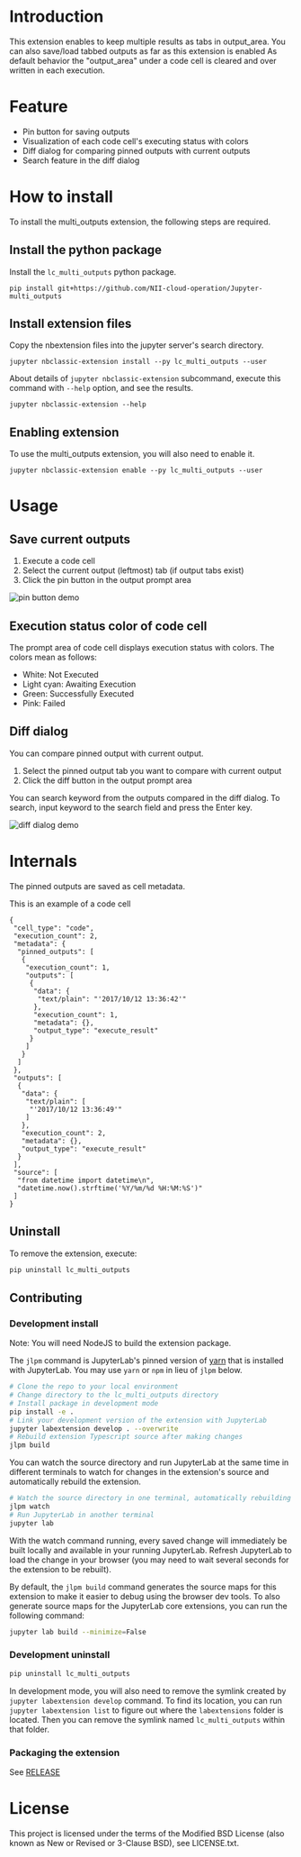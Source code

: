 # Introduction

This extension enables to keep multiple results as tabs in output_area.
You can also save/load tabbed outputs as far as this extension is enabled
As default behavior the "output_area" under a code cell is cleared and over written in each execution.  

# Feature

* Pin button for saving outputs
* Visualization of each code cell's executing status with colors
* Diff dialog for comparing pinned outputs with current outputs
* Search feature in the diff dialog

# How to install

To install the multi_outputs extension, the following steps are required.

## Install the python package

Install the `lc_multi_outputs` python package.

```
pip install git+https://github.com/NII-cloud-operation/Jupyter-multi_outputs
```

## Install extension files

Copy the nbextension files into the jupyter server's search directory.

```
jupyter nbclassic-extension install --py lc_multi_outputs --user
```

About details of `jupyter nbclassic-extension` subcommand, execute this command with `--help` option, and see the results.

```
jupyter nbclassic-extension --help
```

## Enabling extension

To use the multi_outputs extension, you will also need to enable it.

```
jupyter nbclassic-extension enable --py lc_multi_outputs --user
```

# Usage

## Save current outputs

1. Execute a code cell
2. Select the current output (leftmost) tab (if output tabs exist)
3. Click the pin button in the output prompt area

![pin button demo](./lc_multi_outputs/nbextension/demo-pin-button.gif)

## Execution status color of code cell

The prompt area of code cell displays execution status with colors.
The colors mean as follows:

- White: Not Executed
- Light cyan: Awaiting Execution
- Green: Successfully Executed
- Pink: Failed

## Diff dialog

You can compare pinned output with current output.

1. Select the pinned output tab you want to compare with current output
2. Click the diff button in the output prompt area

You can search keyword from the outputs compared in the diff dialog.
To search, input keyword to the search field and press the Enter key.

![diff dialog demo](./lc_multi_outputs/nbextension/demo-diff-dialog.gif)

# Internals

The pinned outputs are saved as cell metadata.

This is an example of a code cell
```
{
 "cell_type": "code",
 "execution_count": 2,
 "metadata": {
  "pinned_outputs": [
   {
    "execution_count": 1,
    "outputs": [
     {
      "data": {
       "text/plain": "'2017/10/12 13:36:42'"
      },
      "execution_count": 1,
      "metadata": {},
      "output_type": "execute_result"
     }
    ]
   }
  ]
 },
 "outputs": [
  {
   "data": {
    "text/plain": [
     "'2017/10/12 13:36:49'"
    ]
   },
   "execution_count": 2,
   "metadata": {},
   "output_type": "execute_result"
  }
 ],
 "source": [
  "from datetime import datetime\n",
  "datetime.now().strftime('%Y/%m/%d %H:%M:%S')"
 ]
}
```

## Uninstall

To remove the extension, execute:

```bash
pip uninstall lc_multi_outputs
```

## Contributing

### Development install

Note: You will need NodeJS to build the extension package.

The `jlpm` command is JupyterLab's pinned version of
[yarn](https://yarnpkg.com/) that is installed with JupyterLab. You may use
`yarn` or `npm` in lieu of `jlpm` below.

```bash
# Clone the repo to your local environment
# Change directory to the lc_multi_outputs directory
# Install package in development mode
pip install -e .
# Link your development version of the extension with JupyterLab
jupyter labextension develop . --overwrite
# Rebuild extension Typescript source after making changes
jlpm build
```

You can watch the source directory and run JupyterLab at the same time in different terminals to watch for changes in the extension's source and automatically rebuild the extension.

```bash
# Watch the source directory in one terminal, automatically rebuilding when needed
jlpm watch
# Run JupyterLab in another terminal
jupyter lab
```

With the watch command running, every saved change will immediately be built locally and available in your running JupyterLab. Refresh JupyterLab to load the change in your browser (you may need to wait several seconds for the extension to be rebuilt).

By default, the `jlpm build` command generates the source maps for this extension to make it easier to debug using the browser dev tools. To also generate source maps for the JupyterLab core extensions, you can run the following command:

```bash
jupyter lab build --minimize=False
```

### Development uninstall

```bash
pip uninstall lc_multi_outputs
```

In development mode, you will also need to remove the symlink created by `jupyter labextension develop`
command. To find its location, you can run `jupyter labextension list` to figure out where the `labextensions`
folder is located. Then you can remove the symlink named `lc_multi_outputs` within that folder.

### Packaging the extension

See [RELEASE](RELEASE.md)

# License

This project is licensed under the terms of the Modified BSD License (also known as New or Revised or 3-Clause BSD), see LICENSE.txt.
